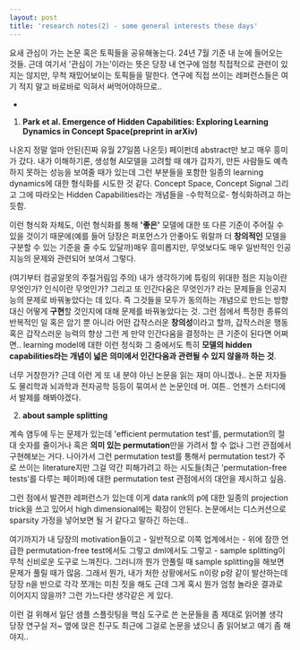```yaml
---
layout: post
title: 'research notes(2) - some general interests these days'
---
```


요새 관심이 가는 논문 혹은 토픽들을 공유해놓는다. 24년 7월 기준 내 눈에 들어오는 것들. 근데 여기서 '관심이 가는'이라는 뜻은 당장 내 연구에 엄청 직접적으로 관련이 있지는 않지만, 무척 재밌어보이는 토픽들을 말한다. 연구에 직접 쓰이는 레퍼런스들은 여기 적지 말고 바로바로 익혀서 써먹어야하므로.. 

-

1. **Park et al. Emergence of Hidden Capabilities: Exploring Learning Dynamics in Concept Space(preprint in arXiv)**

나온지 정말 얼마 안된(진짜 유월 27일쯤 나온듯) 페이펀데 abstract만 보고 매우 흥미가 갔다. 내가 이해하기론, 생성형 AI모델을 고려할 때 얘가 갑자기, 만든 사람들도 예측하지 못하는 성능을 보여줄 때가 있는데 그런 부분들을 포함한 일종의 learning dynamics에 대한 형식화를 시도한 것 같다. Concept Space, Concept Signal 그리고 그에 따라오는 Hidden Capabilities라는 개념들을 -수학적으로- 형식화하려고 하는 듯함.

이런 형식화 자체도, 이런 형식화를 통해 **'좋은'** 모델에 대한 또 다른 기준이 주어질 수 있을 것이기 때문에(예를 들어 당장은 퍼포먼스가 안좋아도 뭐랄까 더 **창의적인** 모델을 구분할 수 있는 기준을 줄 수도 있달까)매우 흥미롭지만, 무엇보다도 매우 일반적인 인공지능의 문제와 관련되어 보여서 그렇다. 

(여기부터 컴공알못의 주절거림임 주의) 내가 생각하기에 튜링의 위대한 점은 지능이란 무엇인가? 인식이란 무엇인가? 그리고 또 인간다움은 무엇인가? 라는 문제들을 인공지능의 문제로 바꿔놓았다는 데 있다. 즉 그것들을 모두가 동의하는 개념으로 만드는 방향 대신 어떻게 **구현**할 것인지에 대해 문제를 바꿔놓았다는 것. 그런 점에서 특정한 종류의 반복적인 일 혹은 암기 뿐 아니라 어떤 갑작스러운 **창의성**이라고 할까, 갑작스러운 행동 혹은 갑작스러운 능력의 향상 그런 게 만약 인간다움을 결정하는 큰 기준이 된다면 어쩌면.. learning model에 대한 이런 정식화 그 중에서도 특히 **모델의 hidden capabilities라는 개념이 넓은 의미에서 인간다움과 관련될 수 있지 않을까 하는 것**.

너무 거창한가? 근데 이런 게 또 내 분야 아닌 논문을 읽는 재미 아니겠나.. 논문 저자들도 물리학과 뇌과학과 전자공학 등등이 묶여서 쓴 논문인데 머. 여튼.. 언젠가 스터디에서 발제를 해봐야겠다. 

2. **about sample splitting**

계속 염두에 두는 문제가 있는데 'efficient permutation test'를, permutation의 절대 숫자를 줄이거나 혹은 **의미 있는 permutation**만을 가려서 할 수 없나 그런 관점에서 구현해보는 거다. 나아가서 그런 permutation test를 통해서 permutation test가 주로 쓰이는 literature지만 그걸 약간 피해가려고 하는 시도들(최근 'permutation-free tests'를 다루는 페이퍼)에 대한 permutation test 관점에서의 대안을 제시하고 싶음. 

그런 점에서 발견한 레퍼런스가 있는데 이게 data rank의 p에 대한 일종의 projection trick을 쓰고 있어서 high dimensional에는 확장이 안된다. 논문에서는 디스커션으로 sparsity 가정을 넣어보면 될 거 같다고 말하긴 하는데.. 

여기까지가 내 당장의 motivation들이고 - 일반적으로 이쪽 업계에서는 - 위에 잠깐 언급한 permutation-free test에서도 그렇고 dml에서도 그렇고 - sample splitting이 무척 신비로운 도구로 느껴진다. 그러니까 뭔가 안풀릴 때 sample splitting을 해보면 문제가 풀릴 때가 많음. 그래서 뭔가, 내가 처한 상황에서도 n이랑 p랑 같이 발산하는데 당장 n을 반으로 각각 쪼개는 미친 짓을 해도 근데 그게 혹시 뭔가 엄청 놀라운 결과로 이어지지 않을까? 그런 가느다란 생각같은 게 있다. 

이런 걸 위해서 일단 샘플 스플릿팅을 핵심 도구로 쓴 논문들을 좀 제대로 읽어볼 생각 당장 연구실 저~ 옆에 앉은 친구도 최근에 그걸로 논문을 냈으니 좀 읽어보고 얘기 좀 해야지.. 


